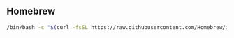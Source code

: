 ## Homebrew

```sh
/bin/bash -c "$(curl -fsSL https://raw.githubusercontent.com/Homebrew/install/HEAD/install.sh)"
```
